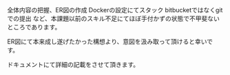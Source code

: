 全体内容の把握、ER図の作成
Dockerの設定にてスタック
bitbucketではなくgitでの提出
など、本課題以前のスキル不足にてほぼ手付かずの状態で不甲斐ないところであります。

ER図にて本来成し遂げたかった構想より、意図を汲み取って頂けると幸いです。

ドキュメントにて詳細の記載をさせて頂きます。
